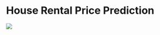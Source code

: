 # House Rental Price Prediction
<img src='https://i.pinimg.com/originals/27/02/48/2702489cfb0b9f8aec2f827ae461f528.jpg'>